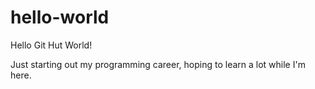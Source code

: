# hello-world

Hello Git Hut World!

Just starting out my programming career, hoping to learn a lot while I'm here.
